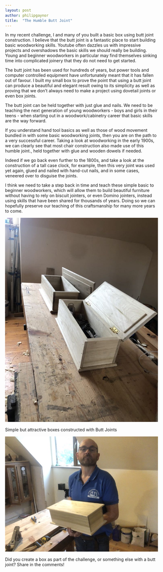 ```yaml
---
layout: post
author: philipgaynor
title:  "The Humble Butt Joint"
---
```


In my recent challenge, I and many of you built a basic box using butt joint construction. I believe that the butt joint is a fantastic place to start building basic woodworking skills. Youtube often dazzles us with impressive projects and overshadows the basic skills we should really be building. Young and beginner woodworkers in particular may find themselves sinking time into complicated joinery that they do not need to get started.

The butt joint has been used for hundreds of years, but power tools and computer controlled equipment have unfortunately meant that it has fallen out of favour. I built my small box to prove the point that using a butt joint can produce a beautiful and elegant result owing to its simplicity as well as proving that we don’t always need to make a project using dovetail joints or even box joints.

The butt joint can be held together with just glue and nails. We need to be teaching the next generation of young woodworkers - boys and girls in their teens - when starting out in a woodwork/cabinetry career that basic skills are the way forward.

If you understand hand tool basics as well as those of wood movement bundled in with some basic woodworking joints, then you are on the path to a very successful career. Taking a look at woodworking in the early 1900s, we can clearly see that most chair construction also made use of this humble joint., held together with glue and wooden dowels if needed.

Indeed if we go back even further to the 1800s, and take a look at the construction of a tall case clock, for example, then this very joint was used yet again, glued and nailed with hand-cut nails, and in some cases, veneered over to disguise the joints.

I think we need to take a step back in time and teach these simple basic to beginner woodworkers, which will allow them to build beautiful furniture without having to rely on biscuit jointers, or even Domino jointers, instead using skills that have been shared for thousands of years. Doing so we can hopefully preserve our teaching of this craftsmanship for many more years to come.

![Butt Joint](/assets/images/butt/butt1.jpg)

Simple but attractive boxes constructed with Butt Joints

![Butt Joint](/assets/images/butt/butt2.jpg)

Did you create a box as part of the challenge, or something else with a butt joint? Share in the comments!

